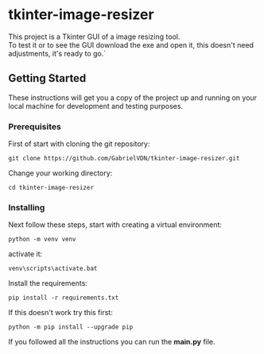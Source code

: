# tkinter-image-resizer

This project is a Tkinter GUI of a image resizing tool.
<br>
To test it or to see the GUI download the exe and open it, this doesn't need adjustments, it's ready to go.`

## Getting Started

These instructions will get you a copy of the project up and running on your local machine for development and testing purposes.

### Prerequisites

First of start with cloning the git repository:

```
git clone https://github.com/GabrielVDN/tkinter-image-resizer.git
```

Change your working directory:

```
cd tkinter-image-resizer
```
### Installing

Next follow these steps, start with creating a virtual environment:

```
python -m venv venv
```

activate it: 

```
venv\scripts\activate.bat
```
Install the requirements:
```
pip install -r requirements.txt
```
If this doesn't work try this first:
```
python -m pip install --upgrade pip
```

If you followed all the instructions you can run the **main.py** file.
